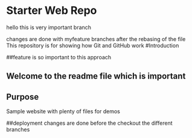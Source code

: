 # Starter Web Repo

hello this is very important branch

changes are done with myfeature branches after the rebasing of the file
This repository is for showing how Git and GitHub work
#Introduction 

##feature is so important to this approach

## Welcome to the readme file which is important
## Purpose

Sample website with plenty of files for demos


##deployment
 changes are done before the checkout the different branches